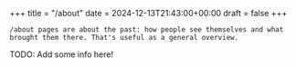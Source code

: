 +++
title =  "/about"
date = 2024-12-13T21:43:00+00:00
draft = false
+++

`/about pages are about the past: how people see themselves and what brought them there. That's useful as a general overview.`

TODO: Add some info here!

<!-- 
Get from github https://github.com/GabrielRozendo/GabrielRozendo/edit/master/README.md
- 🤖  **I love technology and innovations!** 🚀
- 🔐  There are a lot of private repositories here 🙈
- 🤝  I believe on team work and I like to help and be helped.
- 🌱  Enthusiast for continuous improvement! 🤯
- 🚫  I don't like my comfort zone! ☢️
- 💪  I like to play sports 🏋️‍🧗‍🏈⚽
- ♟️  And games. 🎲🃏 -->
